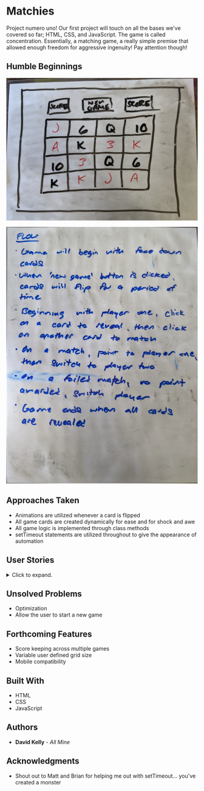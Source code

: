 # Matchies

Project numero uno! Our first project will touch on all the bases we've covered so far; HTML, CSS, and JavaScript. The game is called concentration. Essentially, a matching game, a really simple premise that allowed enough freedom for aggressive ingenuity! Pay attention though!

## Humble Beginnings

![alt text](https://github.com/DBKelly3192/matchies/blob/main/wireframe.jpg "Wireframe")

![alt text](https://github.com/DBKelly3192/matchies/blob/main/brain_storming.jpg "Brain Storming")

## Approaches Taken

* Animations are utilized whenever a card is flipped
* All game cards are created dynamically for ease and for shock and awe
* All game logic is implemented through class methods
* setTimeout statements are utilized throughout to give the appearance of automation

## User Stories
<details>
  <summary>Click to expand.</summary>

  1. Stanly
  * Ok, there are some cards face down on a blue background
  * The cards flip over when they are clicked on to reveal various images
  * That's about it

  2. Tori 
    * Cards are still face down on a blue background
    * The cards flip over when they are clicked on to reveal various images
    * When I find a matching pair, they remain face-up
    * When I select a non-matching pair, the most recently selected card does not reveal itself
    * I matched all the cards and nothing happened

  3. Bill **MVP**
    * Cards are still face down on a blue background
    * The cards flip over when they are clicked on to reveal various images
    * When I find a matching pair, they remain face-up
    * When I select a non-matching pair, both cards remain revealed for a short period of time, than flip face-down
    * When all the pairs are matching, the game ends

  4. Ryan
    * A grid of cards is automatically rendered sequentially and face-up
    * After a period of time, the grid of cards automatically and sequentially flips
    * The cards flip over when they are clicked on to reveal various images
    * When I find a matching pair, they remain face-up
    * When I select a non-matching pair, both cards remain revealed for a short period of time, than flip face-down
    * When all the pairs are matching, the game ends

  5. Diana
    * A single card is rendered face-down on a blue background
    * The card flips to reveal a greeting
    * A grid of cards is automatically rendered sequentially and face-up
    * After a period of time, the grid of cards automatically and sequentially flips
    * The cards flip over when they are clicked on to reveal various images
    * When I find a matching pair, they remain face-up
    * When I select a non-matching pair, both cards remain revealed for a short period of time, than flip face-down
    * When all the pairs are matching, the game ends
    * The cards disappear from the screen in sequential order, leaving only the original center card
    * The card flips to reveal; that i won, how my non-matches i clicked, and than thanks me for playing
  </details>

## Unsolved Problems

* Optimization
* Allow the user to start a new game

## Forthcoming Features

* Score keeping across multiple games
* Variable user defined grid size
* Mobile compatibility

## Built With

* HTML
* CSS
* JavaScript

## Authors

* **David Kelly** - *All Mine*

## Acknowledgments

* Shout out to Matt and Brian for helping me out with setTimeout... you've created a monster
